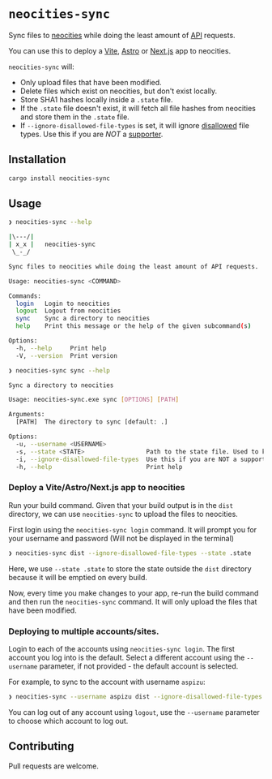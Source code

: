 # `neocities-sync`

Sync files to [neocities](https://neocities.org/) while doing the least amount of
[API](https://neocities.org/api) requests.

You can use this to deploy a [Vite](https://vitejs.dev/), [Astro](https://astro.build/)
or [Next.js](https://nextjs.org/docs/pages/building-your-application/rendering/static-site-generation)
app to neocities.

`neocities-sync` will:

- Only upload files that have been modified.
- Delete files which exist on neocities, but don't exist locally.
- Store SHA1 hashes locally inside a `.state` file.
- If the `.state` file doesn't exist, it will fetch all file hashes from neocities and store them in the `.state` file.
- If `--ignore-disallowed-file-types` is set, it will ignore [disallowed](https://neocities.org/site_files/allowed_types) file types. Use this if you are _NOT_ a [supporter](https://neocities.org/supporter).

## Installation

```sh
cargo install neocities-sync
```

## Usage

```sh
❯ neocities-sync --help

|\---/|
| x_x |   neocities-sync
 \_-_/

Sync files to neocities while doing the least amount of API requests.

Usage: neocities-sync <COMMAND>

Commands:
  login   Login to neocities
  logout  Logout from neocities
  sync    Sync a directory to neocities
  help    Print this message or the help of the given subcommand(s)

Options:
  -h, --help     Print help
  -V, --version  Print version
```

```sh
❯ neocities-sync sync --help

Sync a directory to neocities

Usage: neocities-sync.exe sync [OPTIONS] [PATH]

Arguments:
  [PATH]  The directory to sync [default: .]

Options:
  -u, --username <USERNAME>
  -s, --state <STATE>                 Path to the state file. Used to keep track of the last sync
  -i, --ignore-disallowed-file-types  Use this if you are NOT a supporter
  -h, --help                          Print help
```

### Deploy a Vite/Astro/Next.js app to neocities

Run your build command. Given that your build output is in the `dist` directory,
we can use `neocities-sync` to upload the files to neocities.

First login using the `neocities-sync login` command. It will prompt you for your
username and password (Will not be displayed in the terminal)

```sh
❯ neocities-sync dist --ignore-disallowed-file-types --state .state
```

Here, we use `--state .state` to store the state outside the `dist` directory because
it will be emptied on every build.

Now, every time you make changes to your app, re-run the build command and then run the
`neocities-sync` command. It will only upload the files that have been modified.

### Deploying to multiple accounts/sites.

Login to each of the accounts using `neocities-sync login`. The first account you log
into is the default. Select a different account using the `--username` parameter, if
not provided - the default account is selected.

For example, to sync to the account with username `aspizu`:

```sh
❯ neocities-sync --username aspizu dist --ignore-disallowed-file-types --state .state
```

You can log out of any account using `logout`, use the `--username` parameter to choose
which account to log out.

## Contributing

Pull requests are welcome.
